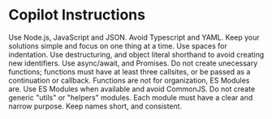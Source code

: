 # Copilot Instructions

Use Node.js, JavaScript and JSON. Avoid Typescript and YAML. Keep your solutions simple and focus on one thing at a time. Use spaces for indentation. Use destructuring, and object literal shorthand to avoid creating new identifiers. Use async/await, and Promises. Do not create unecessary functions; functions must have at least three callsites, or be passed as a continuation or callback. Functions are not for organization, ES Modules are. Use ES Modules when available and avoid CommonJS. Do not create generic "utils" or "helpers" modules. Each module must have a clear and narrow purpose. Keep names short, and consistent.

